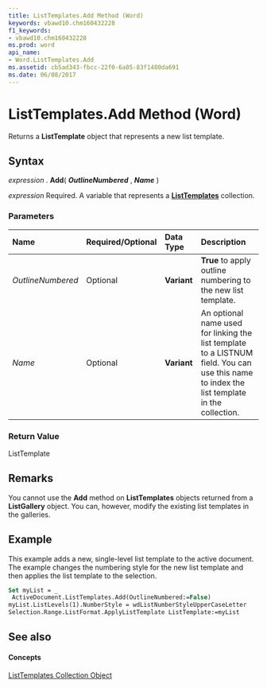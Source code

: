 ```yaml
---
title: ListTemplates.Add Method (Word)
keywords: vbawd10.chm160432228
f1_keywords:
- vbawd10.chm160432228
ms.prod: word
api_name:
- Word.ListTemplates.Add
ms.assetid: cb5ad343-fbcc-22f0-6a05-83f1480da691
ms.date: 06/08/2017
---
```



# ListTemplates.Add Method (Word)

Returns a  **ListTemplate** object that represents a new list template.


## Syntax

 _expression_ . **Add**( **_OutlineNumbered_** , **_Name_** )

 _expression_ Required. A variable that represents a **[ListTemplates](Word.listtemplates.md)** collection.


### Parameters



|**Name**|**Required/Optional**|**Data Type**|**Description**|
|:-----|:-----|:-----|:-----|
| _OutlineNumbered_|Optional| **Variant**| **True** to apply outline numbering to the new list template.|
| _Name_|Optional| **Variant**|An optional name used for linking the list template to a LISTNUM field. You can use this name to index the list template in the collection.|

### Return Value

ListTemplate


## Remarks

You cannot use the  **Add** method on **ListTemplates** objects returned from a **ListGallery** object. You can, however, modify the existing list templates in the galleries.


## Example

This example adds a new, single-level list template to the active document. The example changes the numbering style for the new list template and then applies the list template to the selection.


```vb
Set myList = _ 
 ActiveDocument.ListTemplates.Add(OutlineNumbered:=False) 
myList.ListLevels(1).NumberStyle = wdListNumberStyleUpperCaseLetter 
Selection.Range.ListFormat.ApplyListTemplate ListTemplate:=myList
```


## See also


#### Concepts


[ListTemplates Collection Object](Word.listtemplates.md)

